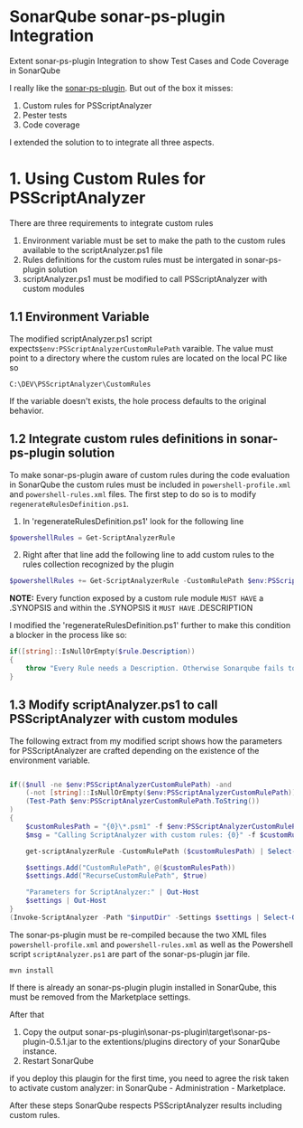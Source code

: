 ﻿# SonarQube sonar-ps-plugin Integration
Extent sonar-ps-plugin Integration to show Test Cases and Code Coverage in SonarQube

I really like the [sonar-ps-plugin](https://github.com/gretard/sonar-ps-plugin). But out of the box it misses:
1. Custom rules for PSScriptAnalyzer
2. Pester tests
3. Code coverage

I extended the solution to to integrate all three aspects.


# 1. Using Custom Rules for PSScriptAnalyzer
There are three requirements to integrate custom rules
1. Environment variable must be set to make the path to the custom rules available to the scriptAnalyzer.ps1 file
2. Rules definitions for the custom rules must be intergated in sonar-ps-plugin solution
3. scriptAnalyzer.ps1 must be modified to call PSScriptAnalyzer with custom modules


## 1.1 Environment Variable
The modified scriptAnalyzer.ps1 script expects``$env:PSScriptAnalyzerCustomRulePath`` varaible.
The value must point to a directory where the custom rules are located on the local PC like so
```
C:\DEV\PSScriptAnalyzer\CustomRules
```
If the variable doesn't exists, the hole process defaults to the original behavior.


## 1.2 Integrate custom rules definitions in sonar-ps-plugin solution
To make sonar-ps-plugin aware of custom rules during the code evaluation in SonarQube the custom rules must be included in ``powershell-profile.xml`` and ``powershell-rules.xml`` files.
The first step to do so is to modify ``regenerateRulesDefinition.ps1``.
1. In 'regenerateRulesDefinition.ps1' look for the following line
```powershell
$powershellRules = Get-ScriptAnalyzerRule
```
2. Right after that line add the following line to add custom rules to the rules collection recognized by the plugin
```powershell
$powershellRules += Get-ScriptAnalyzerRule -CustomRulePath $env:PSScriptAnalyzerCustomRulePath
```
**NOTE:**
Every function exposed by a custom rule module ``MUST HAVE`` a .SYNOPSIS and within the .SYNOPSIS it ``MUST HAVE`` .DESCRIPTION

I modified the 'regenerateRulesDefinition.ps1' further to make this condition a blocker in the process like so:
```powershell
if([string]::IsNullOrEmpty($rule.Description))
{
    throw "Every Rule needs a Description. Otherwise Sonarqube fails to start using this plugin: $($rule.RuleName)"
}
```



## 1.3 Modify scriptAnalyzer.ps1 to call PSScriptAnalyzer with custom modules
The following extract from my modified script shows how the parameters for PSScriptAnalyzer are crafted depending on the existence of the environment variable.

```powershell

if(($null -ne $env:PSScriptAnalyzerCustomRulePath) -and
    (-not [string]::IsNullOrEmpty($env:PSScriptAnalyzerCustomRulePath)) -and
    (Test-Path $env:PSScriptAnalyzerCustomRulePath.ToString())
)
{
    $customRulesPath = "{0}\*.psm1" -f $env:PSScriptAnalyzerCustomRulePath
    $msg = "Calling ScriptAnalyzer with custom rules: {0}" -f $customRulesPath

    get-scriptAnalyzerRule -CustomRulePath ($customRulesPath) | Select-Object -ExpandProperty RuleName | Out-Host

    $settings.Add("CustomRulePath", @($customRulesPath))
    $settings.Add("RecurseCustomRulePath", $true)

    "Parameters for ScriptAnalyzer:" | Out-Host
    $settings | Out-Host
}
(Invoke-ScriptAnalyzer -Path "$inputDir" -Settings $settings | Select-Object RuleName, Message, Line, Column, Severity, @{Name='File';Expression={$_.Extent.File }} | ConvertTo-Xml).Save("$output")

```
The sonar-ps-plugin must be re-compiled because the two XML files ``powershell-profile.xml`` and ``powershell-rules.xml`` as well as the Powershell script ``scriptAnalyzer.ps1`` are part of the sonar-ps-plugin jar file.
```
mvn install
```

If there is already an sonar-ps-plugin plugin installed in SonarQube, this must be removed from the Marketplace settings.

After that
1. Copy the output sonar-ps-plugin\sonar-ps-plugin\target\sonar-ps-plugin-0.5.1.jar to the extentions/plugins directory of your SonarQube instance.
2. Restart SonarQube

if you deploy this plaugin for the first time, you need to agree the risk taken to activate custom analyzer: in SonarQube - Administration - Marketplace.


After these steps SonarQube respects PSScriptAnalyzer results including custom rules.


